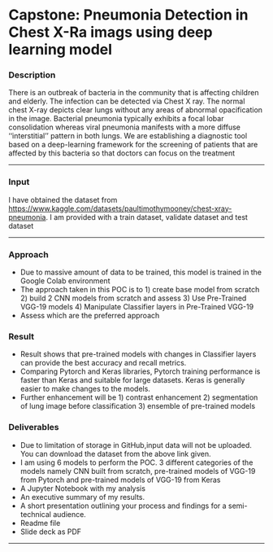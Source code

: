 #  Capstone: Pneumonia Detection in Chest X-Ra imags using deep learning model

### Description

There is an outbreak of bacteria in the community that is affecting children and elderly. The infection can be detected via Chest X ray. 
The normal chest X-ray depicts clear lungs without any areas of abnormal opacification in the image. 
Bacterial pneumonia typically exhibits a focal lobar consolidation whereas viral pneumonia manifests with a more diffuse ‘‘interstitial’’ pattern in both lungs. 
We are establishing a diagnostic tool based on a deep-learning framework for the screening of patients that are affected by this bacteria so that doctors can focus on the treatment

---
### Input

I have obtained the dataset from https://www.kaggle.com/datasets/paultimothymooney/chest-xray-pneumonia. I am provided with a train dataset, validate dataset and test dataset

---

### Approach
- Due to massive amount of data to be trained, this model is trained in the Google Colab environment
- The approach taken in this POC is to 1) create base model from scratch 2) build 2 CNN models from scratch and assess 3) Use Pre-Trained VGG-19 models 4) Manipulate Classifier layers in Pre-Trained VGG-19
- Assess which are the preferred approach

### Result
- Result shows that pre-trained models with changes in Classifier layers can provide the best accuracy and recall metrics.
- Comparing Pytorch and Keras libraries, Pytorch training performance is faster than Keras and suitable for large datasets. Keras is generally easier to make changes to the models.
- Further enhancement will be 1) contrast enhancement 2) segmentation of lung image before classification 3) ensemble of pre-trained models


### Deliverables

- Due to limitation of storage in GitHub,input data will not be uploaded. You can download the dataset from the above link given.
- I am using 6 models to perform the POC. 3 different categories of the models namely CNN built from scratch, pre-trained models of VGG-19 from Pytorch and pre-trained models of VGG-19 from Keras
- A Jupyter Notebook with my analysis 
- An executive summary of my results.
- A short presentation outlining your process and findings for a semi-technical audience.
- Readme file 
- Slide deck as PDF
---
